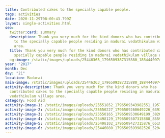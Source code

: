 ```yaml
---
title: Contributed cakes to the specially capable people.
tags: activities
date: 2020-11-29T08:00:43.799Z
layout: single-activities.html
seo:
  twitter:card: summary
  description: Thank you very much for the kind donors who has contributed cakes
    to the specially capable people residing in madurai vedathikulam village
    area.
  title: Thank you very much for the kind donors who has contributed cakes to the
    specially capable people residing in madurai vedathikulam village area.
  og:image: /static/images/uploads/25446363_1796509387315880_1884440974577684995_n_1796509387315880.jpg
year: "2017"
month: Dec
day: "21"
location: Madurai
main-image: /static/images/uploads/25446363_1796509387315880_1884440974577684995_n_1796509387315880.jpg
activity-description: Thank you very much for the kind donors who has
  contributed cakes to the specially capable people residing in madurai
  vedathikulam village area.
category: Food Aid
activity-image-1: /static/images/uploads/25551852_1796509343982551_1957031269128603559_n_1796509343982551.jpg
activity-image-2: /static/images/uploads/25550227_1796509260649226_6393447438783374870_n_1796509260649226.jpg
activity-image-3: /static/images/uploads/25550165_1796509530649199_3820910652142973157_n_1796509530649199.jpg
activity-image-4: /static/images/uploads/25498129_1796509307315888_8559459838720610165_n_1796509307315888.jpg
activity-image-5: /static/images/uploads/25498102_1796509427315876_6519848761329378038_n_1796509427315876.jpg
activity-image-6: /static/images/uploads/25446080_1796509593982526_5294845153872388927_n_1796509593982526.jpg
---
```

